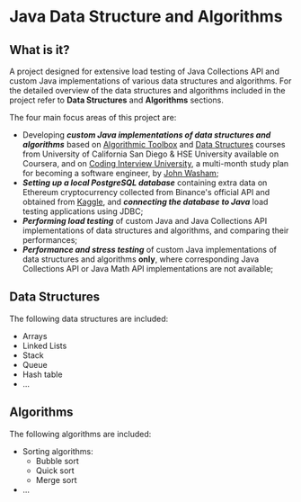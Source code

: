 # Java Data Structure and Algorithms


## What is it?

A project designed for extensive load testing of Java Collections API and custom Java implementations of
various data structures and algorithms. For the detailed overview of the data structures and algorithms included in the project refer to **__Data Structures__** and **__Algorithms__** sections.

The four main focus areas of this project are:

 - Developing **_custom Java implementations of data structures and algorithms_** based on 
[Algorithmic Toolbox](https://www.coursera.org/learn/algorithmic-toolbox?specialization=data-structures-algorithms) and [Data Structures](https://www.coursera.org/learn/data-structures?specialization=data-structures-algorithms) courses from University of California San Diego & HSE University available on Coursera, and on [Coding Interview University](https://github.com/jwasham/coding-interview-university), a multi-month study plan for becoming a software engineer, by [John Washam](https://github.com/jwasham);
 - **_Setting up a local PostgreSQL database_** containing extra data on Ethereum cryptocurrency collected from Binance's official API and obtained from [Kaggle](https://www.kaggle.com/yamqwe/cryptocurrency-extra-data-ethereum), and **_connecting the database to Java_** load testing applications using JDBC;
 - **_Performing load testing_** of custom Java and Java Collections API implementations of
data structures and algorithms, and comparing their performances;
 - **_Performance and stress testing_** of custom Java implementations of data structures and algorithms **only**, where corresponding Java Collections API or Java Math API implementations are not available;

## Data Structures

The following data structures are included:
  - Arrays
  - Linked Lists
  - Stack
  - Queue
  - Hash table
  - ...

## Algorithms

The following algorithms are included:
  - Sorting algorithms:
    - Bubble sort
    - Quick sort
    - Merge sort
  - ...
